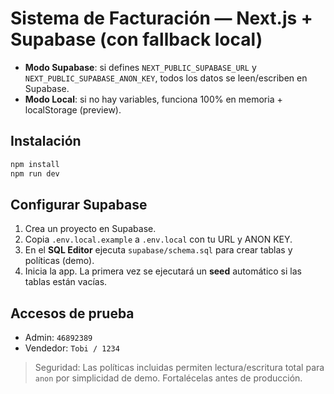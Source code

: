 # Sistema de Facturación — Next.js + Supabase (con fallback local)

- **Modo Supabase**: si defines `NEXT_PUBLIC_SUPABASE_URL` y `NEXT_PUBLIC_SUPABASE_ANON_KEY`, todos los datos se leen/escriben en Supabase.
- **Modo Local**: si no hay variables, funciona 100% en memoria + localStorage (preview).

## Instalación
```bash
npm install
npm run dev
```

## Configurar Supabase
1. Crea un proyecto en Supabase.
2. Copia `.env.local.example` a `.env.local` con tu URL y ANON KEY.
3. En el **SQL Editor** ejecuta `supabase/schema.sql` para crear tablas y políticas (demo).
4. Inicia la app. La primera vez se ejecutará un **seed** automático si las tablas están vacías.

## Accesos de prueba
- Admin: `46892389`
- Vendedor: `Tobi / 1234`

> Seguridad: Las políticas incluidas permiten lectura/escritura total para `anon` por simplicidad de demo. Fortalécelas antes de producción.
